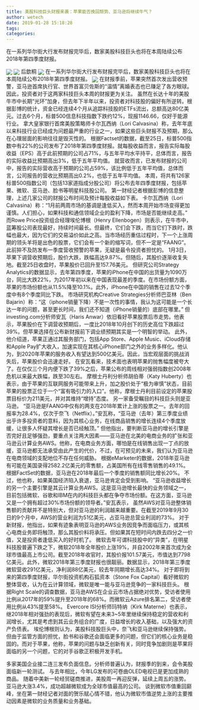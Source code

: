 ```yaml
---
title: 美股科技巨头财报来袭：苹果能否挽回颓势、亚马逊将继续牛气？
author: wetech
date: 2019-01-28 15:18:28
tags: 
categories: 
---
```

在一系列华尔街大行发布财报完毕后，数家美股科技巨头也将在本周陆续公布2018年第四季度财报。
<!-- more -->
<img align="center" border="0" src="https://imgcdn.yicai.com/uppics/images/2019/01/a29f594fe68be540656e82f22c94120c.jpg" />
<img align="center" border="0" src="https://imgcdn.yicai.com/uppics/images/2019/01/ab877b4ddf3f985b0e5c953c8483ce7b.jpg" />
后歆桐
<img align="center" border="0" src="https://imgcdn.yicai.com/uppics/images/2019/01/422ed97454169f818c1427cdebe8ea50.jpg" />
在一系列华尔街大行发布财报完毕后，数家美股科技巨头也将在本周陆续公布2018年第四季度财报。
<img align="center" border="0" src="https://imgcdn.yicai.com/uppics/images/2019/01/88ff403c8f9b6de07d5bf301c712ed3e.jpg" />
在财报季前，苹果突然首次发出营收预警，亚马逊首席执行官、世界首富贝佐斯的“温情”离婚表态也已赚足了各方眼球。因此，投资者对于这两家科技巨头本周的财报更为关注。
虽然在长达十年的美股牛市中长期“光环”加身，但去年下半年以来，投资者对科技股的偏好有所逆转。根据彭博的统计，资金已经连续4个月从追踪科技股的ETFs流出，总额高达80亿美元。过去6个月，标普500信息科技指数下跌约12%，现报1146.66，仅好于能源行业。
拿大皇家银行首席美股策略师卡尔瓦西纳（Lori Calvasina）称，去年年底以来科技行业已经成为问题最严重的行业之一，如果这些巨头财报不及预期，那么在心理层面的影响往往是毁灭性的。
根据Factset的数据，截至25日，标普500指数中有22%的公司发布了2018年第四季度财报。就每股收益而言，报告实际每股收益（EPS）高于此前预期的公司占71%，与五年平均水平持平，总体而言，报告的实际收益比预期高出3%，低于五年平均值。
就营收而言，已发布财报的公司中，报告的实际营收高于预期的公司占59%，该比例低于五年平均值，总体而言，公司报告的营收比预期高出0.2%，也低于五年平均值。
本周，将共有126家标普500指数公司（包括13家道指成分股公司）将公布去年四季度财报，包括苹果、微软、亚马逊、脸书等明星科技股公司。
第一财经记者根据彭博的信息整理，上述几家公司的财报公布时间及预计每股收益如下表。
卡尔瓦西纳（Lori Calvasina）称：“1月前两周市场的基调是逢低买入，然而本周开始市场变得更加谨慎。人们担心，如果科技和通信领域企业的盈利下降，市场是否能继续走高。”
而Rowe Price投资组合经理埃伦博根（Henry Ellenbogen）则表示，在牛市中，蓝筹股公司表现最好，持续时间最长。但最终，它们会下跌，而当它们下跌时，跌幅也最大，因为它们的交易溢价如此之高。当市场经历重估过程时，下一个上涨周期的领头羊将是出色的股票，它们会有一个新的缩写词，但不一定是“FAANG”。
此前猝不及防发布一季度营收预警的苹果，无疑是最令投资者担忧的。
1月3日，苹果下调营收预期后，股价大跌，跌幅高达9.87%。但随后，其股价逐渐收复失地。截至25日收盘时，苹果股价已回升至157.76美元。
但研究公司Strategy Analytics的数据显示，去年第四季度，苹果的iPhone在中国的出货量为1090万台，同比大跌22%，为2017年初以来在中国表现最差的季度。在市场份额方面，苹果的市场份额也从11.5%降至10.1%。此外，iPhone在中国的销售在过去12个季度中有8个季度同比下跌。
市场研究机构Creative Strategies分析师巴亚林（Ben Bajarin）称：“这（iphone销量下降）不是一次性的事情，我认为这可能是一个长达一年的问题，甚至更长时间，我们还不知道（iPhone销量的）底部在哪里。”
但investing.com分析师安瓦（Haris Anwar）依旧看好苹果股票后市走势。他表示，苹果股价在下调营收预期后，一度比2018年10月创下的历史高位下跌超过39%。但苹果选择在公布新财报前下调业绩预期其实是一个明智的举动。
此外，他介绍道，苹果正通过其服务部门，包括App Store、Apple Music、iCloud存储和Apple Pay扩大收入，加速实现在其核心iPhone部门之外的业务多样化。他认为，到2020年苹果的服务收入有望达到500亿美元。因此，当宏观层面的挑战消失后，苹果股价会迅速走好。
在安瓦看来，技术面也表明苹果的抛售幅度被夸大了。在仅仅三个月内便下跌了39%之后，苹果公布的周线相对强弱指数创2008年危机以来最大跌幅，跌至30左右。
摩根士丹利分析师胡伯蒂（Katy Huberty）也表示，由于苹果的互联网服务可能带来上升，加之股价处于“极为审慎”状态，目前苹果的股票正位于一个“富有吸引力的入口”。他称，摩根士丹利目前设定的苹果股票目标价为211美元，并对其维持“增持”态度。
另一家备受瞩目的科技巨头则是亚马逊。
“亚马逊是FAANG中仅有的两支在2018年累计上涨的股票之一。去年的回报率为28.4%，仅次于奈飞（Netflix）。”安瓦称，“亚马逊（去年）第三季度业绩出乎许多投资者的意料，因为其核心业务，在线商品销售的增长连续4个季度放缓，让很多人怀疑其增长是否已经触顶。”
但他指出，要判断亚马逊的增长引擎是否完好且足够强劲，要重点关注两大因素——亚马逊在北美的电商业务的扩张和亚马逊云计算业务AWS。他称，在电商业务方面，哪怕是在线销售出现一丁点的放缓，亚马逊都无法承受由此产生的代价，不过，在可预见的未来，我们认为亚马逊在电商领域的支配地位不存在任何威胁。
根据eMarketer的数据，2018年亚马逊有可能在美国录得2582.2亿美元的零售额，占美国所有在线零售销售的49.1%。根据FactSet的数据，亚马逊在2018年最后一个季度的销售额同比增长20%。
不过，他也称，如果美国经济陷入衰退，亚马逊肯定会受到影响。
“亚马逊收益增长的另一个主要引擎是其云计算业务AWS。这是亚马逊增长最快的业务领域之一，目前包括微软、谷歌和IBM在内的科技巨头都在争夺市场份额。在这方面，亚马逊又是一个拥有超过30%市场份额的领导者。”安瓦表示，
虽然AWS对亚马逊整体销售额的贡献并不是特别大，但对亚马逊的利润越来越重要。在截至2019年9月30日的9个月中，AWS的营业利润为51亿美元，占亚马逊总营业利润的73%。
对于新财报，他指出，如果有迹象表明亚马逊的AWS业务因竞争而面临压力，或其核心电商业务即将触顶，那么其股价料将承压。但如果其在短时间内跌去四分之一价值，又是投资者逢低买入的好时机了。
微软去年可谓科技股中的“异类”，在明星科技股普遍下跌之下，微软2018年全年股价上涨19%，并自2002年来首次成为全球市值最高上市公司。截至2018年收官时，其股价报101.57美元，市值达到7798亿美元。此外，微软2018年第三季度财报也很靓丽。数据显示，2018年第三季度微软营收291亿美元，净利润88亿美元，较去年同期增长高达34%。
对于即将到来的第四季度财报，华尔街投资机构石狐资本（Stone Fox Capital）看好微软的整体营收，认为在云计算领域，微软是唯一能与亚马逊竞争的一家科技巨头。
根据Right Scale的调查数据，亚马逊AWS在企业云市场占据绝对优势，受访者使用比例从2017年的59%提升至2018年的68%。而微软云Azure排名第二，受访者使用比例从43%提至58%。
Evercore ISI分析师玛特纳（Kirk Materne）也表示，继2018年相对强劲的表现后，微软有望在未来3~5年里继续保持稳定的营收和利润增长，尤其是考虑到其云业务组合的广度，日益增长的收入基础，以及强大的资产负债表。
埃伦博根则认为，美股科技股巨头中，奈飞和亚马逊继续保持强势。但由于监管方面的担忧，脸书和谷歌还会面临更多的问题，但它们的核心业务是稳固的。而对于苹果，他称，苹果的问题与缺乏创新有关，同时竞争加剧则是苹果将面临的另一个问题，它的对手谷歌正积极开发手机。
 
 
多家美国企业接二连三发布负面信息。分析师普遍认为，财报季的到来，会令美股面临新一轮测试。
与去年相比，今年LG发布的可卷曲OLED电视已是更加成熟的商品。
随着中美新一轮经贸磋商推进，美股周一再迎反弹，延续上周五的涨势。亚马逊大涨3.4%，成功超越微软成为全球市值最高的公司。
谈到微软市值重回巅峰，坐在第一财经记者对面的贺乐赋心情不错，他认为微软市值逆势上涨的主要推动因素是微软的业务质量和业务基础。
